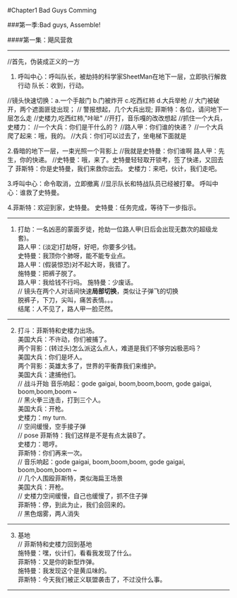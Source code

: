 #Chapter1 Bad Guys Comming

###第一季:Bad guys, Assemble!

####第一集：飓风营救

--------------------------

//首先，伪装成正义的一方
1. 呼叫中心：呼叫队长，被劫持的科学家SheetMan在地下一层，立即执行解救行动
   队长：收到，行动。

//镜头快速切换：a.一个手敲门 b.门被炸开 c.吃西红柿 d.大兵举枪
// 大门被破开，两个遮面匪徒出现；
// 警报想起，几个大兵出现;
  菲斯特：各位，请问地下一层怎么走
//史楼力,吃西红柿,"咔呲"
//开打，音乐嘎的改改想起
//抓住一个大兵，史楼力：
//一个大兵：你们是干什么的？
//路人甲：你们谁的快递？
//一个大兵爬了起来：哦，我的。
//大兵：你们可以过去了，坐电梯下面就是

2.昏暗的地下一层，一束光照一个背影上
//我就是史特曼：你们谁啊
路人甲：先生，你的快递。
//史特曼：哦，来了。史特曼轻轻取开锁考，签了快递，又回去了
菲斯特：你是史特曼，我们来救你出去。
史楼力：来吧，伙计，我们走吧。

3.呼叫中心：命令取消，立即撤离
//显示队长和特战队员已经被打晕。
呼叫中心：谁救了史特曼。

4.菲斯特：欢迎到家，史特曼。
史特曼：任务完成，等待下一步指示。

--------------------------

1. 打劫：一名凶恶的蒙面歹徒，抢劫一位路人甲(日后会出现无数次的超级龙套)。  
路人甲：(淡定)打劫呀，好吧，你要多少钱。  
史特曼：我顶你个肺呀，能不能专业点。  
路人甲：(假装惊恐)对不起大哥，我错了。    
施特曼：把裤子脱了。  
路人甲：我给钱不行吗。
施特曼：少废话。  
// 镜头在两个人对话间快速**局部切换**，类似让子弹飞的切换  
脱裤子，下刀，尖叫，痛苦表情。。。  
结尾：人不见了，路人甲一脸茫然。  

--------------------------

2. 打斗：菲斯特和史楼力出场。  
美国大兵：不许动，你们被捕了。  
两个背影：(转过头)怎么派这么点人，难道是我们不够穷凶极恶吗？  
美国大兵：你们是坏人。  
两个背影：英雄太多了，世界的平衡靠我们来维护。  
美国大兵：逮捕他们。  
// 战斗开始  音乐响起：gode gaigai, boom,boom,boom, gode gaigai, boom,boom,boom ~  
// 黑火拳三连击，打到三个人。  
美国大兵：开枪。  
史楼力：my turn.  
// 空间缓慢，空手接子弹  
// pose 
菲斯特：我们这样是不是有点太装B了。  
史楼力：嗯哼。  
菲斯特：你们再来一次。  
// 音乐响起：gode gaigai, boom,boom,boom, gode gaigai, boom,boom,boom ~    
// 几个人围殴菲斯特，类似海扁王场景  
美国大兵：开枪。  
// 史楼力空间缓慢，自己也缓慢了，抓不住子弹  
菲斯特：停，到此为止，我们会回来的。  
// 黑色烟雾，两人消失  

--------------------------

3. 基地    
// 菲斯特和史楼力回到基地    
施特曼：嘿，伙计们，看看我发现了什么。  
菲斯特：又是你的新型炸弹。  
施特曼：我发现这个是黄瓜味的。    
菲斯特：今天我们被正义联盟袭击了，不过没什么事。  

--------------------------
